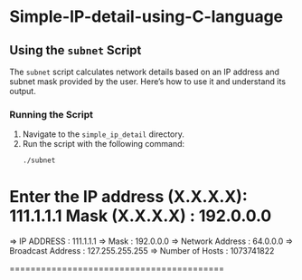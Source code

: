 # Simple-IP-detail-using-C-language
## Using the `subnet` Script

The `subnet` script calculates network details based on an IP address and subnet 
mask provided by the user. Here’s how to use it and understand its output.

### Running the Script

1. Navigate to the `simple_ip_detail` directory.
2. Run the script with the following command:
   ```bash
   ./subnet
Enter the IP address (X.X.X.X): 111.1.1.1
Mask (X.X.X.X)              : 192.0.0.0
=========================================
=> IP ADDRESS          : 111.1.1.1
=> Mask                : 192.0.0.0
=> Network Address     : 64.0.0.0
=> Broadcast Address   : 127.255.255.255
=> Number of Hosts      : 1073741822

=========================================
